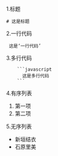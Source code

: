 1.标题

    # 这是标题
2.一行代码

     这是‘一行代码’
3.多行代码
        
        ```javascript
          这是多行代码
        ```
4.有序列表
 1. 第一项
 2. 第二项
 
5.无序列表
 * 新垣结衣
 * 石原里美
